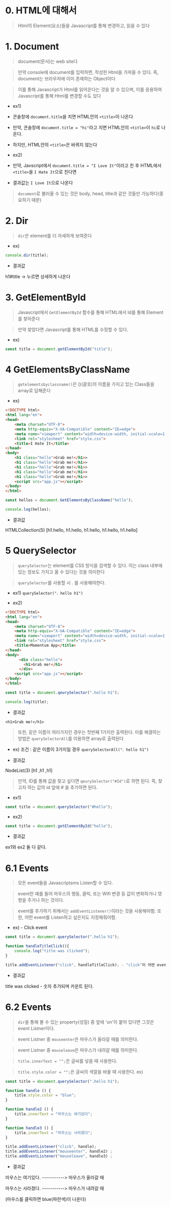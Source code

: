 # 0. HTML에 대해서

> Html의 Element(요소)들을 Javascript를 통해 변경하고, 읽을 수 있다

# 1. Document

> document(문서)는 web site다

> 만약 console에 document를 입력하면, 작성한 Html을 가져올 수 있다. 즉, document는 브라우저에 이미 존재하는 Object이다

> 이를 통해 Javascript가 Html를 읽어온다는 것을 알 수 있으며, 이를 응용하여 Javascript를 통해 Html를 변경할 수도 있다

- ex1)

- 콘솔창에 ```document.title```을 치면 HTML안의 ```<title>```이 나온다

- 만약, 콘솔창에 ```document.title = "hi"```라고 치면 HTML안의 ```<title>```이 ```hi```로 나온다.

- 하지만, HTML안의 ```<title>```은 바뀌지 않는다

- ex2)

- 만약, Javscript에서 ```document.title = "I Love It"```이라고 친 후 HTML에서 ```<title>```을 ```I Hate It```으로 친다면 

- 결과값는 ```I Love It```으로 나온다

> ```document```로 불러올 수 있는 것은 body, head, title과 같은 것들만 가능하다(중요하기 때문)

# 2. Dir

> ```dir```은 element를 더 자세하게 보여준다

- ex)
```Javascript
console.dir(title);
```

- 결과값

h1#title -> 누르면 상세하게 나온다

# 3. GetElementById

> Javascript에서 ```GetElementById``` 함수를 통해 HTML에서 Id를 통해 Element를 찾아준다

> 만약 찾았다면 Javascript를 통해 HTML를 수정할 수 있다.

- ex)
```Javascript
const title = document.getElementById("title");
```

# 4 GetElementsByClassName

> ```getelementsbyclassname()```은 ()(괄호)의 이름을 가지고 있는 Class들을 array로 답해준다

- ex)

```HTML
<!DOCTYPE html>
<html lang="en">
<head>
    <meta charset="UTF-8">
    <meta http-equiv="X-UA-Compatible" content="IE=edge">
    <meta name="viewport" content="width=device-width, initial-scale=1.0">
    <link rel="stylesheet" href="style.css">
    <title>I Hate It</title>
</head>
<body>
    <h1 class="hello">Grab me!</h1>>
    <h1 class="hello">Grab me!</h1>>
    <h1 class="hello">Grab me!</h1>>
    <h1 class="hello">Grab me!</h1>>
    <h1 class="hello">Grab me!</h1>>    
    <script src="app.js"></script>
</body>
</html>
```


```javascript
const hellos = document.GetElementsByClassName("hello");

console.log(hellos);
```

- 결과값

HTMLCollection(5) [h1.hello, h1.hello, h1.hello, h1.hello, h1.hello]

# 5 QuerySelector

> ```querySelector```는 element를 CSS 방식을 검색할 수 있다. 이는 class 내부에 있는 정보도 가지고 올 수 있다는 것을 의미한다

> ```querySelector```를 사용할 시 . 를 사용해야한다.

- ex1) ```querySelector("```.``` hello h1")```

- ex2)

```HTML
<!DOCTYPE html>
<html lang="en">
<head>
    <meta charset="UTF-8">
    <meta http-equiv="X-UA-Compatible" content="IE=edge">
    <meta name="viewport" content="width=device-width, initial-scale=1.0">
    <link rel="stylesheet" href="style.css">
    <title>Momentum App</title>
</head>
<body>
      <div class="hello">
        <h1>Grab me!</h1>
      </div>
    <script src="app.js"></script>
</body>
</html>
```

```javascript
const title = document.qeurySelector(".hello h1");

console.log(title);
```

- 결과값

`<h1>Grab me!</h1>`

> 또한, 같은 이름이 여러가지인 경우는 첫번째 1가지만 출력된다. 이를 해결하는 방법은 ```querySelectorAll```를 이용하면 array로 출력된다

- ex) 조건 : 같은 이름이 3가지일 경우
```querySelectorAll("```.``` hello h1")```

- 결과값

NodeList(3) [h1 ,h1 ,h1]

> 만약, ID를 통해 값을 찾고 싶다면 ```qeurySelector("#Id")```로 하면 된다. 즉, 찾고자 하는 값의 id 앞에 # 을 추가하면 된다.

- ex1) 
```javascript
const title = document.querySelector("#hello");
```

- ex2)
```javascript
const title = document.getElementById("hello");
```

- 결과값

ex1와 ex2 둘 다 같다.

# 6.1 Events

> 모든 event들을 Javascriptsms Listen할 수 있다.

> event란 예를 들어 마우스의 행동, 클릭, 또는 Wifi 변경 등 값이 변화하거나 영향을 주거나 하는 것이다.

> event를 추가하기 위해서는 ```addEventListener()```이라는 것을 사용해야함. 또한, 어떤 event를 Listen하고 싶은지도 지정해줘야함.

- ex) - Click event
```javascript
const title = document.querySelector(".hello h1");

function handleTitleClick(){
    console.log("title was clicked");
}

title.addEventListener("click", handleTitleClick); - "click"이 어떤 event를 Listen할 것인지 지정한 것이다.
```

- 결과값 

title was clicked - 숫자 추가되며 카운트 된다.

# 6.2 Events

> ```dir```을 통해 볼 수 있는 property(성질) 중 앞에 'on'이 붙어 있다면 그것은 event Listner이다.

> event Listner 중 ```mouseenter```은 마우스가 올라갈 때를 의미한다.

> event Listner 중 ```mouseleave```은 마우스가 내려갈 때를 의미한다.

> ```title.innerText = "";```은 글씨를 넣을 때 사용한다.

> ```title.style.color = "";```은 글씨의 색깔을 바꿀 때 사용한다.
ex)
```javascript
const title = document.querySelector(".hello h1");

function handle () {
    title.style.color = "blue";
}

function handle2 () {
    title.innerText = "마우스는 여기있다";
}

function handle3 () {
    title.innerText = "마우스는 사라졌다";
}

title.addEventListener("click", handle);
title.addEventListener("mouseenter", handle2) ;
title.addEventListener("mouseleave", handle3) ;
```

- 결과값

마우스는 여기있다. -----------> 마우스가 올라갈 때

마우스는 사라졌다. -----------> 마우스가 내려갈 때

(마우스를 클릭하면 blue(파란색)이 나온다)

